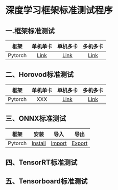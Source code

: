 # 深度学习框架标准测试程序
## 一.框架标准测试
|   框架      |     单机单卡   |    单机多卡    |   多机多卡     |
|:-----------:|:---------:|:-----------:|:--------:|
|Pytorch|[Link](notes/pytorch-smsg.md)|[Link](notes/pytorch-smmg.md)| [Link](notes/pytorch-mmmg.md)|

## 二、Horovod标准测试
|   框架      |     单机单卡   |    单机多卡    |   多机多卡     |
|:-----------:|:---------:|:-----------:|:--------:|
|Pytorch|XXX|[Link](notes/horovod-pytorch-smmg.md)| [Link](notes/horovod-pytorch-mmmg.md)|

## 三、ONNX标准测试
|   框架      |     安装   |    导入    |   导出     |
|:-----------:|:---------:|:-----------:|:--------:|
|Pytorch|[Install](notes/onnx-pytorch-install.md)|[Import](notes/onnx-pytorch-import.md)|[Export](notes/onnx-pytorch-export.md)
## 四、TensorRT标准测试
## 五、Tensorboard标准测试